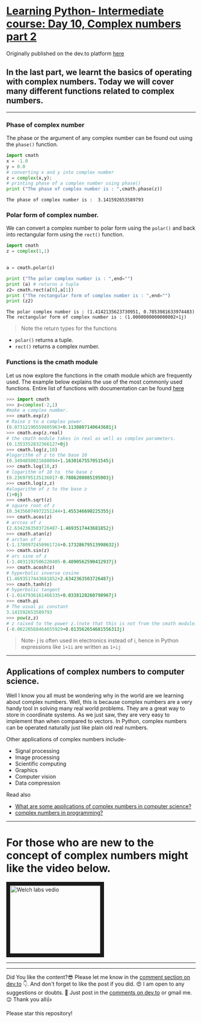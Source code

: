 # [Learning Python- Intermediate course: Day 10, Complex numbers part 2](https://dev.to/aatmaj/learning-python-intermediate-course-day-10-complex-numbers-part-2-48jh)

Originally published on the dev.to platform [here](https://dev.to/aatmaj/learning-python-intermediate-course-day-10-complex-numbers-part-2-48jh)

In the last part, we learnt the basics of operating with complex numbers. Today we will cover many different functions related to complex numbers.
---
____
### Phase of complex number
The phase or the argument of  any complex number can be found out using the `phase()` function.
```python
import cmath
x = -1.0
y = 0.0
# converting x and y into complex number
z = complex(x,y);
# printing phase of a complex number using phase()
print ("The phase of complex number is : ",cmath.phase(z))
```
```
The phase of complex number is :  3.141592653589793
```
### Polar form of complex number.
We can convert a complex number to polar form using the `polar()` and back into rectangular form using the `rect()` function.
```python
import cmath
z = complex(1,1)
  

a = cmath.polar(z)

print ("The polar complex number is : ",end="")
print (a) # returns a tuple
z2= cmath.rect(a[0],a[1])
print ("The rectangular form of complex number is : ",end="")
print (z2)
```
```
The polar complex number is : (1.4142135623730951, 0.7853981633974483)
The rectangular form of complex number is : (1.0000000000000002+1j)
```

> Note the return types for the functions 
- `polar()` returns a tuple.
- `rect()` returns a complex number.

### Functions is the cmath module
Let us now explore the functions in the cmath module which are frequently used. The example below explains the use of the most commonly used functions. Entire list of functions with documentation can be found [here](https://docs.python.org/3/library/cmath.html)
```python
>>> import cmath
>>> z=complex(-2,1)
#make a complex number.
>>> cmath.exp(z)
# Raise z to a complex power.
(0.07312196559805963+0.1138807140643681j)
>>> cmath.exp(z.real)
# the cmath module takes in real as well as complex parameters.
(0.1353352832366127+0j)
>>> cmath.log(z,10)
#logarithm of z to the base 10
(0.3494850021680094+1.1630167557051545j)
>>> cmath.log(10,z)
# logarithm of 10 to  the base z
(0.2369795135136017-0.7886208085195003j)
>>> cmath.log(z,z)
#alogarithm of z to the base z
(1+0j)
>>> cmath.sqrt(z)
# square root of z
(0.34356074972251244+1.455346690225355j)
>>> cmath.acos(z)
# arccos of z
(2.6342363503726487-1.4693517443681852j)
>>> cmath.atan(z)
# arctan of z
(-1.1780972450961724+0.17328679513998632j)
>>> cmath.sin(z)
# arc sine of z
(-1.4031192506220405-0.4890562590412937j)
>>> cmath.acosh(z)
# hyperbolic inverse cosine
(1.4693517443681852+2.6342363503726487j)
>>> cmath.tanh(z)
# hyperbolic tangent
(-1.0147936161466335+0.0338128260798967j)
>>> cmath.pi
# The usual pi constant
3.141592653589793
>>> pow(z,z)
# z raised to the power z.(note that this is not from the cmath module.
(-0.00220568464655929+0.013562654681556313j)
```
> Note- j is often used in electronics instead of i, hence in Python expressions like `1+1i` are written as `1+ij`

____
## Applications of complex numbers to computer science.
Well I know you all must be wondering why in the world are we learning about complex numbers. Well, this is because complex numbers are a very handy tool in solving many real world problems. They are a great way to store in coordinate systems. As we just saw, they are very easy to implement than when compared to vectors. In Python, complex numbers can be operated naturally just like plain old real numbers. 

Other applications of complex numbers include-
- Signal processing
- Image processing
- Scientific computing
- Graphics
- Computer vision
- Data compression

Read also
- [What are some applications of complex numbers in computer science?](https://www.quora.com/What-are-some-applications-of-complex-numbers-in-computer-science)
- [complex numbers in programming?](https://softwareengineering.stackexchange.com/questions/118690/complex-numbers-in-programming)

____
# For those who are new to the concept of complex numbers might like the video below.

<a href="http://www.youtube.com/watch?feature=player_embedded&v=T647CGsuOVU
"><img src="http://img.youtube.com/vi/T647CGsuOVU/0.jpg" alt="Welch labs vedio" width="240" height="180" border="10"></img></a>

_____
_____

Did You like the content?😎 Please let me know in the [comment section on dev.to](https://dev.to/aatmaj/learning-python-intermediate-course-day-10-complex-numbers-part-2-48jh) 👇. And don't forget to like the post if you did. 😍 I am open to any suggestions or doubts. 🤠 Just post in the [comments on dev.to](https://dev.to/aatmaj/learning-python-intermediate-course-day-10-complex-numbers-part-2-48jh) or gmail me. 😉
Thank you all👍

Please star this repository!

